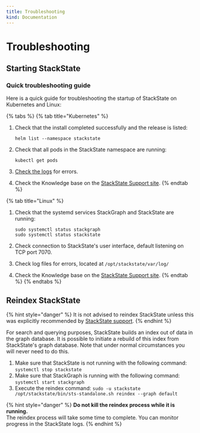 ```yaml
---
title: Troubleshooting
kind: Documentation
---
```


# Troubleshooting

## Starting StackState

### Quick troubleshooting guide

Here is a quick guide for troubleshooting the startup of StackState on Kubernetes and Linux:

{% tabs %}
{% tab title="Kubernetes" %}
1. Check that the install completed successfully and the release is listed:

   ```text
   helm list --namespace stackstate
   ```

2. Check that all pods in the StackState namespace are running:

   ```text
   kubectl get pods
   ```

3. [Check the logs](../configure/stackstate_log_files.md) for errors.

4. Check the Knowledge base on the [StackState Support site](https://support.stackstate.com/).
{% endtab %}

{% tab title="Linux" %}
1. Check that the systemd services StackGraph and StackState are running:

   ```text
   sudo systemctl status stackgraph
   sudo systemctl status stackstate
   ```

2. Check connection to StackState's user interface, default listening on TCP port 7070.
3. Check log files for errors, located at `/opt/stackstate/var/log/`

4. Check the Knowledge base on the [StackState Support site](https://support.stackstate.com/).
{% endtab %}
{% endtabs %}

## Reindex StackState

{% hint style="danger" %}
It is not advised to reindex StackState unless this was explicitly recommended by [StackState support](https://www.stackstate.com/company/contact/).
{% endhint %}

For search and querying purposes, StackState builds an index out of data in the graph database. It is possible to initiate a rebuild of this index from StackState's graph database. Note that under normal circumstances you will never need to do this.

1. Make sure that StackState is not running with the following command: `systemctl stop stackstate`
2. Make sure that StackGraph is running with the following command: `systemctl start stackgraph`
3. Execute the reindex command: `sudo -u stackstate /opt/stackstate/bin/sts-standalone.sh reindex --graph default`

{% hint style="danger" %}
**Do not kill the reindex process while it is running.**  
The reindex process will take some time to complete. You can monitor progress in the StackState logs.
{% endhint %}

